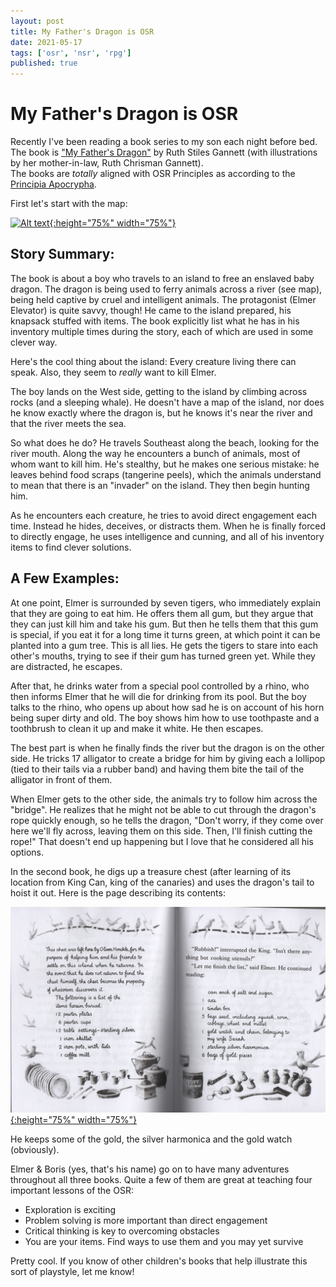 ```yaml
---
layout: post
title: My Father's Dragon is OSR
date: 2021-05-17
tags: ['osr', 'nsr', 'rpg']
published: true
---
```


# My Father's Dragon is OSR

Recently I've been reading a book series to my son each night before bed. The book is ["My Father's Dragon"](https://www.amazon.com/gp/product/0486837491) by Ruth Stiles Gannett (with illustrations by her mother-in-law, Ruth Chrisman Gannett).  
The books are _totally_ aligned with OSR Principles as according to the [Principia Apocrypha](https://lithyscaphe.blogspot.com/p/principia-apocrypha.html).

First let's start with the map:

[![Alt text](/img/my-fathers-dragon/wild_island.png "click to embiggen"){:height="75%" width="75%"}](/img/my-fathers-dragon/wild_island.png)

## Story Summary:
The book is about a boy who travels to an island to free an enslaved baby dragon. The dragon is being used to ferry animals across a river (see map), being held captive by cruel and intelligent animals. The protagonist (Elmer Elevator) is quite savvy, though! He came to the island prepared, his knapsack stuffed with items. The book explicitly list what he has in his inventory multiple times during the story, each of which are used in some clever way.

Here's the cool thing about the island: Every creature living there can speak. Also, they seem to _really_ want to kill Elmer.

The boy lands on the West side, getting to the island by climbing across rocks (and a sleeping whale). He doesn't have a map of the island, nor does he know exactly where the dragon is, but he knows it's near the river and that the river meets the sea.

So what does he do? He travels Southeast along the beach, looking for the river mouth. Along the way he encounters a bunch of animals, most of whom want to kill him. He's stealthy, but he makes one serious mistake: he leaves behind food scraps (tangerine peels), which the animals understand to mean that there is an "invader" on the island. They then begin hunting him.

As he encounters each creature, he tries to avoid direct engagement each time. Instead he hides, deceives, or distracts them. When he is finally forced to directly engage, he uses intelligence and cunning, and all of his inventory items to find clever solutions.

## A Few Examples:
At one point, Elmer is surrounded by seven tigers, who immediately explain that they are going to eat him. He offers them all gum, but they argue that they can just kill him and take his gum. But then he tells them that this gum is special, if you eat it for a long time it turns green, at which point it can be planted into a gum tree. This is all lies. He gets the tigers to stare into each other's mouths, trying to see if their gum has turned green yet. While they are distracted, he escapes.

After that, he drinks water from a special pool controlled by a rhino, who then informs Elmer that he will die for drinking from its pool. But the boy talks to the rhino, who opens up about how sad he is on account of his horn being super dirty and old. The boy shows him how to use toothpaste and a toothbrush to clean it up and make it white. He then escapes.

The best part is when he finally finds the river but the dragon is on the other side. He tricks 17 alligator to create a bridge for him by giving each a lollipop (tied to their tails via a rubber band) and having them bite the tail of the alligator in front of them.

When Elmer gets to the other side, the animals try to follow him across the "bridge". He realizes that he might not be able to cut through the dragon's rope quickly enough, so he tells the dragon, "Don't worry, if they come over here we'll fly across, leaving them on this side. Then, I'll finish cutting the rope!" That doesn't end up happening but I love that he considered all his options.

In the second book, he digs up a treasure chest (after learning of its location from King Can, king of the canaries) and uses the dragon's tail to hoist it out. Here is the page describing its contents:  

[![Alt text](/img/my-fathers-dragon/chest.png "click to embiggen"){:height="75%" width="75%"}](/img/my-fathers-dragon/chest.png)

He keeps some of the gold, the silver harmonica and the gold watch (obviously).

Elmer & Boris (yes, that's his name) go on to have many adventures throughout all three books. Quite a few of them are great at teaching four important lessons of the OSR:
- Exploration is exciting
- Problem solving is more important than direct engagement
- Critical thinking is key to overcoming obstacles
- You are your items. Find ways to use them and you may yet survive

Pretty cool. If you know of other children's books that help illustrate this sort of playstyle, let me know!
